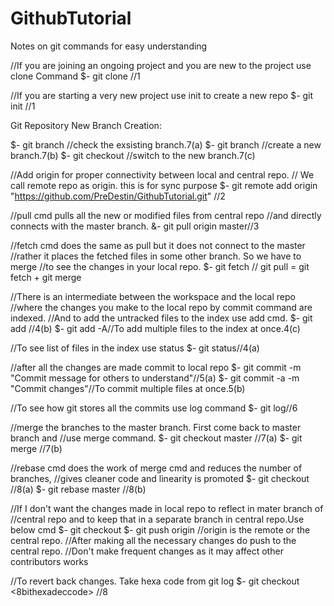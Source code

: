 # GithubTutorial
Notes on git commands for easy understanding

//If you are joining an ongoing project and you are new to the project use clone Command
$-  git clone <repourl>//1

//If you are starting a very new project use init to create a new repo
$-  git init //1

Git Repository New Branch Creation:

$-  git branch  //check the exsisting branch.7(a)
$-  git branch <branchname>  //create a new branch.7(b)
$-  git checkout <branchname>  //switch to the new branch.7(c)

//Add origin for proper connectivity between local and central repo.
// We call remote repo as origin. this is for sync purpose
$-  git remote add origin "https://github.com/PreDestin/GithubTutorial.git" //2

//pull cmd pulls all the new or modified files from central repo
//and directly connects with the master branch.
&-  git pull origin master//3

//fetch cmd does the same as pull but it does not connect to the master
//rather it places the fetched files in some other branch. So we have to merge
//to see the changes in your local repo.
$-  git fetch // git pull = git fetch + git merge

//There is an intermediate between the workspace and the local repo
//where the changes you make to the local repo by commit command are indexed.
//And to add the untracked files to the index use add cmd.
$-  git add <filename>//4(b)
$-  git add -A//To add multiple files to the index at once.4(c)

//To see list of files in the index use status
$-  git status//4(a)

//after all the changes are made commit to local repo
$-  git commit -m "Commit message for others to understand"//5(a)
$-  git commit -a -m "Commit changes"//To commit multiple files at once.5(b)

//To see how git stores all the commits use log command
$-  git log//6

//merge the branches to the master branch. First come back to master branch and
//use merge command.
$-  git checkout master  //7(a)
$-  git merge <branchname>  //7(b)

//rebase cmd does the work of merge cmd and reduces the number of branches,
//gives cleaner code and linearity is promoted
$-  git checkout <branchname>  //8(a)
$-  git rebase master  //8(b)

//If I don't want the changes made in local repo to reflect in mater branch of
//central repo and to keep that in a separate branch in central repo.Use below cmd
$-  git checkout <branchname>
$-  git push origin <branchname> //origin is the remote or the central repo.
//After making all the necessary changes do push to the central repo.
//Don't make frequent changes as it may affect other contributors works


//To revert back changes. Take hexa code from git log
$-  git checkout <8bithexadeccode> <filename> //8
